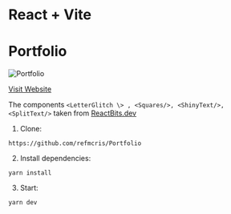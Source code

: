 # React + Vite

# Portfolio

![Portfolio](https://res.cloudinary.com/ds6fxjeak/image/upload/v1750193674/portfoliopng_brxm8f.png)

[Visit Website](https://cristianmartinez.vercel.app)



The components `<LetterGlitch \> , <Squares/>, <ShinyText/>,<SplitText/>`  taken from [ReactBits.dev](https://www.reactbits.dev/)

1. Clone:  
```
https://github.com/refmcris/Portfolio
```
2. Install dependencies:
```  
yarn install
```
3. Start:
```  
yarn dev
```
